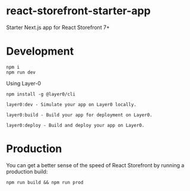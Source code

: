 # react-storefront-starter-app

Starter Next.js app for React Storefront 7+

# Development

```
npm i
npm run dev
```

Using Layer-0

```
npm install -g @layer0/cli

layer0:dev - Simulate your app on Layer0 locally.

layer0:build - Build your app for deployment on Layer0.

layer0:deploy - Build and deploy your app on Layer0.
```

# Production

You can get a better sense of the speed of React Storefront by running a production build:

```
npm run build && npm run prod
```
